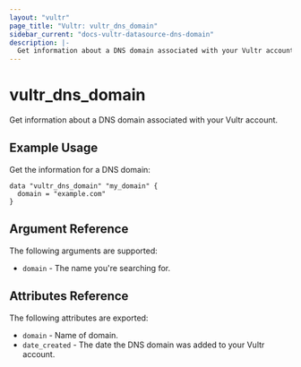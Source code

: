 ```yaml
---
layout: "vultr"
page_title: "Vultr: vultr_dns_domain"
sidebar_current: "docs-vultr-datasource-dns-domain"
description: |-
  Get information about a DNS domain associated with your Vultr account.
---
```


# vultr_dns_domain

Get information about a DNS domain associated with your Vultr account.

## Example Usage

Get the information for a DNS domain:
```hcl
data "vultr_dns_domain" "my_domain" {
  domain = "example.com"
}
```

## Argument Reference

The following arguments are supported:

* `domain` - The name you're searching for.

## Attributes Reference

The following attributes are exported:

* `domain` - Name of domain.
* `date_created` - The date the DNS domain was added to your Vultr account.